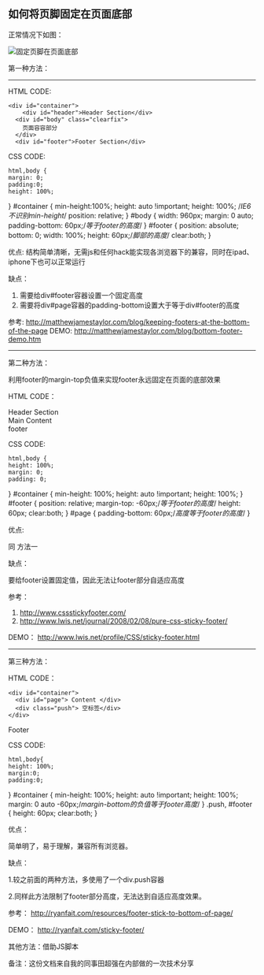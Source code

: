 ## 如何将页脚固定在页面底部

正常情况下如图：

![固定页脚在页面底部](http://ww3.sinaimg.cn/large/7013266egw1e3cfhjmj3oj.jpg)

第一种方法：

----------

HTML CODE:

    <div id="container">
        <div id="header">Header Section</div>
      <div id="body" class="clearfix">
        页面容容部分
      </div>
      <div id="footer">Footer Section</div>
  </div>
CSS CODE:

    html,body {
    margin: 0;
    padding:0;
    height: 100%;
  }
  #container {
    min-height:100%;
    height: auto !important;
    height: 100%; /*IE6不识别min-height*/
    position: relative;
  }
  #body {
    width: 960px;
    margin: 0 auto;
    padding-bottom: 60px;/*等于footer的高度*/
  }
  #footer {
    position: absolute;
    bottom: 0;
    width: 100%;
    height: 60px;/*脚部的高度*/
    clear:both;
  }

优点:
  结构简单清晰，无需js和任何hack能实现各浏览器下的兼容，同时在ipad、iphone下也可以正常运行

缺点：

1. 需要给div#footer容器设置一个固定高度
2. 需要将div#page容器的padding-bottom设置大于等于div#footer的高度

参考: http://matthewjamestaylor.com/blog/keeping-footers-at-the-bottom-of-the-page
DEMO: http://matthewjamestaylor.com/blog/bottom-footer-demo.htm

----------

第二种方法：

利用footer的margin-top负值来实现footer永远固定在页面的底部效果

HTML CODE：
    
  <div id="container">
    <div id="header">Header Section</div>
    <div id="page">Main Content</div>
  </div>  
    <div id="footer">footer</div>

CSS CODE:

    html,body {
    height: 100%;
    margin: 0;
    padding: 0;
  }
  #container {
    min-height: 100%;
    height: auto !important;
    height: 100%;
  }
  #footer {
    position: relative;
    margin-top: -60px;/*等于footer的高度*/
    height: 60px;
    clear:both;
  }
  #page {
    padding-bottom: 60px;/*高度等于footer的高度*/
  }

优点:

  同 方法一

缺点：

  要给footer设置固定值，因此无法让footer部分自适应高度

参考： 

1. http://www.cssstickyfooter.com/
2. http://www.lwis.net/journal/2008/02/08/pure-css-sticky-footer/
      
DEMO： http://www.lwis.net/profile/CSS/sticky-footer.html     

----------

第三种方法：
  
HTML CODE：

    <div id="container">
      <div id="page"> Content </div>
      <div class="push"> 空标签</div>
    </div>
  <div id="footer">Footer</div>

CSS CODE: 

    html,body{
    height: 100%;
    margin:0;
    padding:0;
  }
  #container {
    min-height: 100%;
    height: auto !important;
    height: 100%;
    margin: 0 auto -60px;/*margin-bottom的负值等于footer高度*/
  }
  .push, #footer {
    height: 60px;
    clear:both;
  }

优点：

  简单明了，易于理解，兼容所有浏览器。

缺点：

1.较之前面的两种方法，多使用了一个div.push容器

2.同样此方法限制了footer部分高度，无法达到自适应高度效果。

参考： 
http://ryanfait.com/resources/footer-stick-to-bottom-of-page/

DEMO： http://ryanfait.com/sticky-footer/

其他方法：借助JS脚本

备注：这份文档来自我的同事田超强在内部做的一次技术分享
